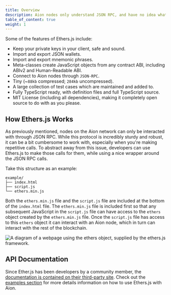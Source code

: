 ```yaml
---
title: Overview
description: Aion nodes only understand JSON RPC, and have no idea what to do with high-level languages like Java, Python, on Solidity. Since JSON RPC can be a bit cumbersome to work with, developers can use the Ethers.js framework to deal with blockchain interactions. Ethers.js was originally created for use on Ethereum-based blockchains. The creator of Ether.js has since expanded the framework to include the Aion network.
table_of_content: true
weight: 1
---
```


Some of the features of Ethers.js include:

- Keep your private keys in your client, safe and sound.
- Import and export JSON wallets.
- Import and export mnemonic phrases.
- Meta-classes create JavaScript objects from any contract ABI, including ABIv2 and Human-Readable ABI.
- Connect to Aion nodes through `JSON-RPC`.
- Tiny (~`88kb` compressed; `284kb` uncompressed).
- A large collection of test cases which are maintained and added to.
- Fully TypeScript ready, with definition files and full TypeScript source.
- MIT License (including all dependencies), making it completely open source to do with as you please.

## How Ethers.js Works

As previously mentioned, nodes on the Aion network can only be interacted with through JSON RPC. While this protocol is incredibly sturdy and robust, it can be a bit cumbersome to work with, especially when you're making repetitive calls. To abstract away from this issue, developers can use Ethers.js to make those calls for them, while using a nice wrapper around the JSON RPC calls.

Take this structure as an example:

```text
example/
├── index.html
├── script.js
└── ethers.min.js
```

Both the `ethers.min.js` file and the `script.js` file are included at the bottom of the `index.html` file. The `ethers.min.js` file is included first so that any subsequent JavaScript in the `script.js` file can have access to the `ethers` object created by the `ethers.min.js` file. Once the `script.js` file has access to this `ethers` object it can interact with an Aion node, which in turn can interact with the rest of the blockchain.

![A diagram of a webpage using the ethers object, supplied by the ethers.js framework.](/developers/apis/ethers-js/images/ethers-diagram.png)

## API Documentation

Since Ether.js has been developers by a community member, the [documentation is contained on their third-party site](https://docs.ethers.io/ethers.js/html/). Check out the [examples section](apis-ethers-js-examples) for more details information on how to use Ethers.js with Aion.